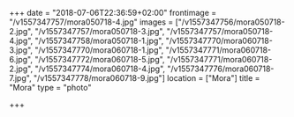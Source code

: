 +++
date = "2018-07-06T22:36:59+02:00"
frontimage = "/v1557347757/mora050718-4.jpg"
images = ["/v1557347756/mora050718-2.jpg", "/v1557347757/mora050718-3.jpg", "/v1557347757/mora050718-4.jpg", "/v1557347758/mora050718-1.jpg", "/v1557347770/mora060718-3.jpg", "/v1557347770/mora060718-1.jpg", "/v1557347771/mora060718-6.jpg", "/v1557347772/mora060718-5.jpg", "/v1557347771/mora060718-2.jpg", "/v1557347774/mora060718-4.jpg", "/v1557347776/mora060718-7.jpg", "/v1557347778/mora060718-9.jpg"]
location = ["Mora"]
title = "Mora"
type = "photo"

+++
